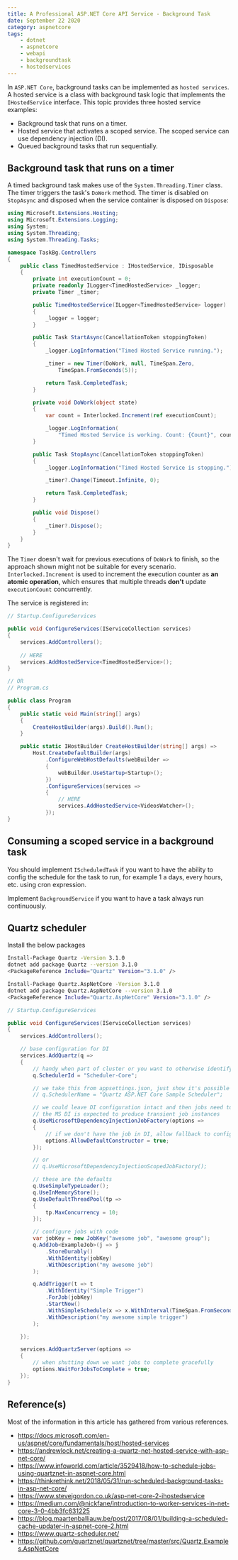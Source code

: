 ```yaml
---
title: A Professional ASP.NET Core API Service - Background Task
date: September 22 2020
category: aspnetcore
tags:
    - dotnet
    - aspnetcore
    - webapi
    - backgroundtask
    - hostedservices
---
```


In `ASP.NET Core`, background tasks can be implemented as `hosted services`. A hosted service is a class with background task logic that implements the `IHostedService` interface. This topic provides three hosted service examples:

* Background task that runs on a timer.
* Hosted service that activates a scoped service. The scoped service can use dependency injection (DI).
* Queued background tasks that run sequentially.

<!-- more -->

## Background task that runs on a timer

A timed background task makes use of the `System.Threading.Timer` class. The timer triggers the task's `DoWork` method. The timer is disabled on `StopAsync` and disposed when the service container is disposed on `Dispose`:



```cs
using Microsoft.Extensions.Hosting;
using Microsoft.Extensions.Logging;
using System;
using System.Threading;
using System.Threading.Tasks;

namespace TaskBg.Controllers
{
    public class TimedHostedService : IHostedService, IDisposable
    {
        private int executionCount = 0;
        private readonly ILogger<TimedHostedService> _logger;
        private Timer _timer;

        public TimedHostedService(ILogger<TimedHostedService> logger)
        {
            _logger = logger;
        }

        public Task StartAsync(CancellationToken stoppingToken)
        {
            _logger.LogInformation("Timed Hosted Service running.");

            _timer = new Timer(DoWork, null, TimeSpan.Zero,
                TimeSpan.FromSeconds(5));

            return Task.CompletedTask;
        }

        private void DoWork(object state)
        {
            var count = Interlocked.Increment(ref executionCount);

            _logger.LogInformation(
                "Timed Hosted Service is working. Count: {Count}", count);
        }

        public Task StopAsync(CancellationToken stoppingToken)
        {
            _logger.LogInformation("Timed Hosted Service is stopping.");

            _timer?.Change(Timeout.Infinite, 0);

            return Task.CompletedTask;
        }

        public void Dispose()
        {
            _timer?.Dispose();
        }
    }
}
```

The `Timer` doesn't wait for previous executions of `DoWork` to finish, so the approach shown might not be suitable for every scenario. `Interlocked.Increment` is used to increment the execution counter as **an atomic operation**, which ensures that multiple threads **don't** update `executionCount` concurrently.

The service is registered in:

```cs
// Startup.ConfigureServices

public void ConfigureServices(IServiceCollection services)
{
    services.AddControllers();
    
    // HERE
    services.AddHostedService<TimedHostedService>();
}

// OR
// Program.cs

public class Program
{
    public static void Main(string[] args)
    {
        CreateHostBuilder(args).Build().Run();
    }

    public static IHostBuilder CreateHostBuilder(string[] args) =>
        Host.CreateDefaultBuilder(args)
            .ConfigureWebHostDefaults(webBuilder =>
            {
                webBuilder.UseStartup<Startup>();
            })
            .ConfigureServices(services =>
            {
                // HERE
                services.AddHostedService<VideosWatcher>();
            });
}
```

## Consuming a scoped service in a background task


















You should implement `IScheduledTask` if you want to have the ability to config the schedule for the task to run, for example 1 a days, every hours, etc. using cron expression.

Implement `BackgroundService` if you want to have a task always run continuously.

## Quartz scheduler 

Install the below packages

```bash
Install-Package Quartz -Version 3.1.0
dotnet add package Quartz --version 3.1.0
<PackageReference Include="Quartz" Version="3.1.0" />

Install-Package Quartz.AspNetCore -Version 3.1.0
dotnet add package Quartz.AspNetCore --version 3.1.0
<PackageReference Include="Quartz.AspNetCore" Version="3.1.0" />
```

```cs
// Startup.ConfigureServices

public void ConfigureServices(IServiceCollection services)
{
    services.AddControllers();

    // base configuration for DI
    services.AddQuartz(q =>
    {
        // handy when part of cluster or you want to otherwise identify multiple schedulers
        q.SchedulerId = "Scheduler-Core";

        // we take this from appsettings.json, just show it's possible
        // q.SchedulerName = "Quartz ASP.NET Core Sample Scheduler";

        // we could leave DI configuration intact and then jobs need to have public no-arg constructor
        // the MS DI is expected to produce transient job instances 
        q.UseMicrosoftDependencyInjectionJobFactory(options =>
        {
            // if we don't have the job in DI, allow fallback to configure via default constructor
            options.AllowDefaultConstructor = true;
        });

        // or 
        // q.UseMicrosoftDependencyInjectionScopedJobFactory();

        // these are the defaults
        q.UseSimpleTypeLoader();
        q.UseInMemoryStore();
        q.UseDefaultThreadPool(tp =>
        {
            tp.MaxConcurrency = 10;
        });

        // configure jobs with code
        var jobKey = new JobKey("awesome job", "awesome group");
        q.AddJob<ExampleJob>(j => j
            .StoreDurably()
            .WithIdentity(jobKey)
            .WithDescription("my awesome job")
        );

        q.AddTrigger(t => t
            .WithIdentity("Simple Trigger")
            .ForJob(jobKey)
            .StartNow()
            .WithSimpleSchedule(x => x.WithInterval(TimeSpan.FromSeconds(1)).RepeatForever())
            .WithDescription("my awesome simple trigger")
        );

    });

    services.AddQuartzServer(options =>
    {
        // when shutting down we want jobs to complete gracefully
        options.WaitForJobsToComplete = true;
    });
}
```


## Reference(s)

Most of the information in this article has gathered from various references.

* https://docs.microsoft.com/en-us/aspnet/core/fundamentals/host/hosted-services
* https://andrewlock.net/creating-a-quartz-net-hosted-service-with-asp-net-core/
* https://www.infoworld.com/article/3529418/how-to-schedule-jobs-using-quartznet-in-aspnet-core.html
* https://thinkrethink.net/2018/05/31/run-scheduled-background-tasks-in-asp-net-core/
* https://www.stevejgordon.co.uk/asp-net-core-2-ihostedservice
* https://medium.com/@nickfane/introduction-to-worker-services-in-net-core-3-0-4bb3fc631225
* https://blog.maartenballiauw.be/post/2017/08/01/building-a-scheduled-cache-updater-in-aspnet-core-2.html
* https://www.quartz-scheduler.net/
* https://github.com/quartznet/quartznet/tree/master/src/Quartz.Examples.AspNetCore